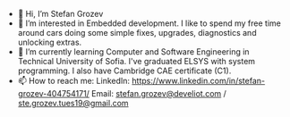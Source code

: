 - 👋 Hi, I’m Stefan Grozev
- 👀 I’m interested in Embedded development. I like to spend my free time around cars doing some simple fixes, upgrades, diagnostics and unlocking extras.
- 🌱 I’m currently learning Computer and Software Engineering in Technical University of Sofia. I've graduated ELSYS with system programming. I also have Cambridge CAE certificate (C1).
- 📫 How to reach me:
  LinkedIn: https://www.linkedin.com/in/stefan-grozev-404754171/
  Email: stefan.grozev@develiot.com / ste.grozev.tues19@gmail.com

<!---
StefotoG/StefotoG is a ✨ special ✨ repository because its `README.md` (this file) appears on your GitHub profile.
You can click the Preview link to take a look at your changes.
--->
